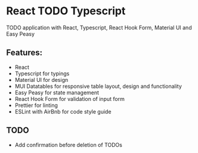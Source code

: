 # React TODO Typescript

TODO application with React, Typescript, React Hook Form, Material UI and Easy Peasy 

## Features: 

- React 
- Typescript for typings
- Material UI for design
- MUI Datatables for responsive table layout, design and functionality
- Easy Peasy for state management
- React Hook Form for validation of input form
- Prettier for linting
- ESLint with AirBnb for code style guide

## TODO

- Add confirmation before deletion of TODOs
